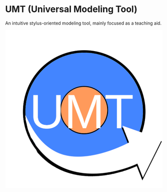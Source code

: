 # UMT (Universal Modeling Tool)

An intuitive stylus-oriented modeling tool, mainly focused as a teaching aid.

![UMT Logo](android-chrome-512x512.png)
